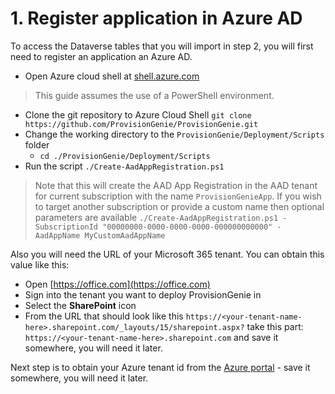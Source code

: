 # 1. Register application in Azure AD

To access the Dataverse tables that you will import in step 2, you will first need to register an application an Azure AD.

- Open Azure cloud shell at [shell.azure.com](https://shell.azure.com)
> This guide assumes the use of a PowerShell environment.
- Clone the git repository to Azure Cloud Shell `git clone https://github.com/ProvisionGenie/ProvisionGenie.git`
- Change the working directory to the `ProvisionGenie/Deployment/Scripts` folder
    - `cd ./ProvisionGenie/Deployment/Scripts`
- Run the script `./Create-AadAppRegistration.ps1`
> Note that this will create the AAD App Registration in the  AAD tenant for current subscription with the name `ProvisionGenieApp`. If you wish to target another subscription or provide a custom name then optional parameters are available `./Create-AadAppRegistration.ps1 -SubscriptionId "00000000-0000-0000-0000-000000000000" -AadAppName MyCustomAadAppName`

Also you will need the URL of your Microsoft 365 tenant. You can obtain this value like this:

- Open [https://office.com](https://office.com)
- Sign into the tenant you want to deploy ProvisionGenie in
- Select the **SharePoint** icon
- From the URL that should look like this `https://<your-tenant-name-here>.sharepoint.com/_layouts/15/sharepoint.aspx?` take this part: `https://<your-tenant-name-here>.sharepoint.com` and save it somewhere, you will need it later.

Next step is to obtain your Azure tenant id from  the [Azure portal](https://portal.azure.com/#blade/Microsoft_AAD_IAM/ActiveDirectoryMenuBlade/Properties) - save it somewhere, you will need it later.
